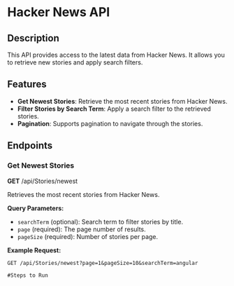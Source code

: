 # Hacker News API

## Description

This API provides access to the latest data from Hacker News. It allows you to retrieve new stories and apply search filters.

## Features

- **Get Newest Stories**: Retrieve the most recent stories from Hacker News.
- **Filter Stories by Search Term**: Apply a search filter to the retrieved stories.
- **Pagination**: Supports pagination to navigate through the stories.

## Endpoints

### Get Newest Stories

**GET** /api/Stories/newest

Retrieves the most recent stories from Hacker News.

**Query Parameters:**

- `searchTerm` (optional): Search term to filter stories by title.
- `page` (required): The page number of results.
- `pageSize` (required): Number of stories per page.

**Example Request:**

```http
GET /api/Stories/newest?page=1&pageSize=10&searchTerm=angular

#Steps to Run
